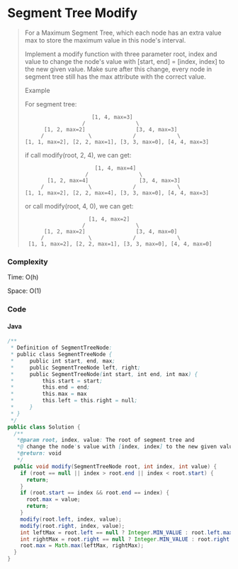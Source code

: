 # Segment Tree Modify
> For a Maximum Segment Tree, which each node has an extra value max to store the maximum value in this node's interval.
>
> Implement a modify function with three parameter root, index and value to change the node's value with [start, end] = [index, index] to the new given value. Make sure after this change, every node in segment tree still has the max attribute with the correct value.
>
> Example
>
> For segment tree:
> 
>                          [1, 4, max=3]
>                       /                \
>           [1, 2, max=2]                [3, 4, max=3]
>          /              \             /             \
>     [1, 1, max=2], [2, 2, max=1], [3, 3, max=0], [4, 4, max=3]
>
> if call modify(root, 2, 4), we can get:
>
>                           [1, 4, max=4]
>                        /                \
>            [1, 2, max=4]                [3, 4, max=3]
>          /              \             /             \
>     [1, 1, max=2], [2, 2, max=4], [3, 3, max=0], [4, 4, max=3]
>
> or call modify(root, 4, 0), we can get:
>
>                         [1, 4, max=2]
>                       /                \
>           [1, 2, max=2]                [3, 4, max=0]
>          /              \             /             \
>      [1, 1, max=2], [2, 2, max=1], [3, 3, max=0], [4, 4, max=0]

### Complexity
Time: O(h)

Space: O(1)

### Code
#### Java
```java
/**
 * Definition of SegmentTreeNode:
 * public class SegmentTreeNode {
 *     public int start, end, max;
 *     public SegmentTreeNode left, right;
 *     public SegmentTreeNode(int start, int end, int max) {
 *         this.start = start;
 *         this.end = end;
 *         this.max = max
 *         this.left = this.right = null;
 *     }
 * }
 */
public class Solution {
  /**
   *@param root, index, value: The root of segment tree and 
   *@ change the node's value with [index, index] to the new given value
   *@return: void
   */
  public void modify(SegmentTreeNode root, int index, int value) {
    if (root == null || index > root.end || index < root.start) {
      return;
    }
    if (root.start == index && root.end == index) {
      root.max = value;
      return;
    }
    modify(root.left, index, value);
    modify(root.right, index, value);
    int leftMax = root.left == null ? Integer.MIN_VALUE : root.left.max;
    int rightMax = root.right == null ? Integer.MIN_VALUE : root.right.max;
    root.max = Math.max(leftMax, rightMax);
  }
}
```
